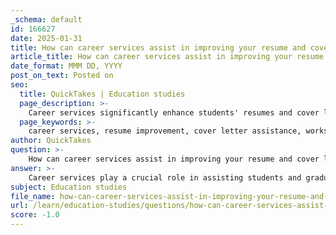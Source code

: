 ```yaml
---
_schema: default
id: 166627
date: 2025-01-31
title: How can career services assist in improving your resume and cover letter?
article_title: How can career services assist in improving your resume and cover letter?
date_format: MMM DD, YYYY
post_on_text: Posted on
seo:
  title: QuickTakes | Education studies
  page_description: >-
    Career services significantly enhance students' resumes and cover letters through workshops, personalized feedback, resources, and networking opportunities, improving their chances in the job market.
  page_keywords: >-
    career services, resume improvement, cover letter assistance, workshops, personalized feedback, mock interviews, job search assistance, networking, online resources, best practices
author: QuickTakes
question: >-
    How can career services assist in improving your resume and cover letter?
answer: >-
    Career services play a crucial role in assisting students and graduates in improving their resumes and cover letters. Here are several ways in which these services can provide support:\n\n1. **Resume Writing Workshops**: Career services often conduct workshops that teach students how to effectively format and structure their resumes. These workshops cover essential elements such as how to highlight relevant skills, experiences, and accomplishments that align with job descriptions.\n\n2. **Personalized Feedback**: Many career services offer one-on-one consultations where students can receive personalized feedback on their resumes and cover letters. This feedback can help identify areas for improvement, such as clarity, conciseness, and the overall impact of the document.\n\n3. **Sample Resumes and Cover Letters**: Career services typically provide access to sample resumes and cover letters tailored to various industries and job types. These examples can serve as a guide for students to understand what employers are looking for.\n\n4. **Mock Interviews**: While primarily focused on interview preparation, mock interviews can also indirectly improve resumes and cover letters. By participating in mock interviews, students can gain insights into what employers value, which can inform how they present their experiences in their application materials.\n\n5. **Job Search Assistance**: Career services can help students understand the job market and the specific qualifications that employers seek. This knowledge can guide students in tailoring their resumes and cover letters to better match job postings.\n\n6. **Networking Opportunities**: Through career panels, company visits, and networking events, career services can connect students with industry professionals. These interactions can provide valuable insights into what makes a strong resume and cover letter in specific fields.\n\n7. **Online Resources**: Many career services offer online resources, including templates, guides, and tools for resume and cover letter writing. These resources can be accessed at any time, allowing students to work at their own pace.\n\nIn summary, career services provide a comprehensive suite of resources and support that can significantly enhance a student's ability to create effective resumes and cover letters, ultimately improving their chances of securing internships and job opportunities.
subject: Education studies
file_name: how-can-career-services-assist-in-improving-your-resume-and-cover-letter.md
url: /learn/education-studies/questions/how-can-career-services-assist-in-improving-your-resume-and-cover-letter
score: -1.0
---
```


&nbsp;
